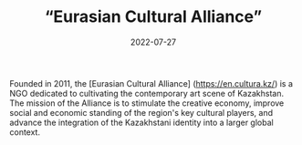 ﻿---
countries: ["Kazakhstan"]
category: [“Local NGO"]
tags: [“general NGO”, “culture”, “art”]
dates: [2011-2022]
data_type: [“qualitative”, “discourse”, “art”] 
title: [“Eurasian Cultural Alliance”]
date: [2022-07-27]
language: [“Russian”, “English”]
description: [Eurasian Cultural Alliance is a NGO dedicated to cultivating the contemporary art scene of Kazakhstan.]
---

Founded in 2011, the [Eurasian Cultural Alliance] (https://en.cultura.kz/) is a NGO dedicated to cultivating the contemporary art scene of Kazakhstan. The mission of the Alliance is to stimulate the creative economy, improve social and economic standing of the region's key cultural players, and advance the integration of the Kazakhstani identity into a larger global context. 

